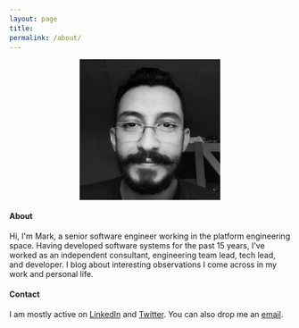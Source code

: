 ```yaml
---
layout: page
title:
permalink: /about/
---
```


<img src="/images/about.jpg" style="display:block;margin-left:auto;margin-right:auto;width:50%">

#### About
Hi, I'm Mark, a senior software engineer working in the platform engineering space. Having developed software systems for the past 15 years, I've worked as an independent consultant, engineering team lead, tech lead, and developer. I blog about interesting observations I come across in my work and personal life.

#### Contact
I am mostly active on [LinkedIn](https://www.linkedin.com/in/marksinnathamby/) and [Twitter](https://twitter.com/markfaction). You can also drop me an [email](mailto:markfaction@hotmail.com).